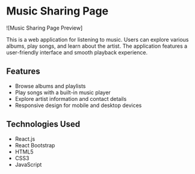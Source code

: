 # Music Sharing Page

![Music Sharing Page Preview]

This is a web application for listening to music. Users can explore various albums, play songs, and learn about the artist. The application features a user-friendly interface and smooth playback experience.

## Features

- Browse albums and playlists
- Play songs with a built-in music player
- Explore artist information and contact details
- Responsive design for mobile and desktop devices

## Technologies Used

- React.js
- React Bootstrap
- HTML5
- CSS3
- JavaScript